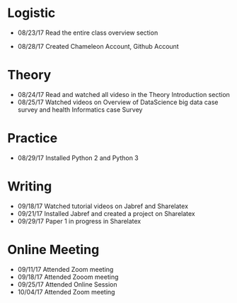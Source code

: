 # Logistic
 
* 08/23/17   Read the entire class overview section
 
* 08/28/17  Created Chameleon Account, Github Account 
 
 
# Theory

* 08/24/17  Read and watched all videso in the Theory Introduction section
* 08/25/17  Watched videos on Overview of DataScience big data case survey and health Informatics case Survey

# Practice 

 * 08/29/17  Installed Python 2 and Python 3
  
 

# Writing
 
 * 09/18/17 Watched tutorial videos on Jabref and Sharelatex
 * 09/21/17 Installed Jabref and created a project on Sharelatex
 * 09/29/17 Paper 1 in progress in Sharelatex
 
 
 
 # Online Meeting
 
 * 09/11/17  Attended Zoom meeting
 * 09/18/17  Attended Zooom meeting
 * 09/25/17  Attended Online Session
 * 10/04/17 Attended Zoom meeting
 
 
 
 
 
 
 
 
 
 
 
          
 


      
       
